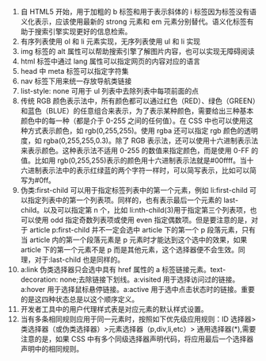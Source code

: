 1. 自 HTML5 开始，用于加粗的 b 标签和用于表示斜体的 i 标签因为标签没有语义化表示，应该使用最新的 strong 元素和 em 元素分别替代。语义化标签有助于搜索引擎实现更好的信息检索。
2. 有序列表使用 ol 和 li 元素实现，无序列表使用 ul 和 li 实现
3. img 标签的 alt 属性可以帮助搜索引擎了解图片内容，也可以实现无障碍阅读
4. html 标签中通过 lang 属性可以指定网页的内容对应的语言
5. head 中 meta 标签可以指定字符集
6. nav 标签下用来统一存放导航类链接
7. list-style: none 可用于 ul 列表中去除列表中每项前面的点
8. 传统 RGB 颜色表示法中，所有颜色都可以通过红色（RED）、绿色（GREEN）和蓝色（BLUE）的任意组合来表示，为了表示某种颜色，需要给出三种基本颜色中的每一种（都是介于 0-255 之间的任何值）。在 CSS 中也可以使用这种方式表示颜色，如 rgb(0,255,255)。使用 rgba 还可以指定 rgb 颜色的透明度，如 rgba(0,255,255,0.3)。除了 RGB 表示法，还可以使用十六进制表示法来表示颜色。这种表示法不适用 0-255 的数值来指定颜色，而是使用 0-FF 的值。比如用 rgb(0,255,255)表示的颜色用十六进制表示法就是#00ffff。当十六进制表示法中的表示红绿蓝的两个字符一样时，可以简写表示，比如可以简写为#0ff。
9. 伪类:first-child 可以用于指定标签列表中的第一个元素，例如 li:first-child 可以指定列表中的第一个列表项。同样的，也有表示最后一个元素的 last-child。以及可以指定第 n 个，比如 li:nth-child(3)用于指定第三个列表项，也可以使用 odd 指定奇数列表项或使用 even 指定偶数项。但是要注意的是，对于 article p:first-child 并不一定会选中 article 下的第一个 p 段落元素，只有当 article 内的第一个段落元素是 p 元素时才能达到这个选中的效果，如果 article 下的第一个元素不是 p 而是其他元素，这个选择器便不会生效。同理，对于:last-child 也是同样的。
10. a:link 伪类选择器只会选中具有 href 属性的 a 标签链接元素。text-decoration: none;去除链接下划线。a:visited 用于选择访问过的链接。a:hover 用于选择鼠标悬停链接。a:active 用于选中点击状态时的链接。重要的是这四种状态总是以这个顺序定义。
11. 开发者工具中的用户代理样式表是对应元素的默认样式设置。
12. 当有多条相同规则应用于同一元素时，按照如下优先级应用规则：ID 选择器>类选择器（或伪类选择器）>元素选择器（p,div,li,etc）> 通用选择器(\*),需要注意的是，如果 CSS 中有多个同级选择器声明代码，将应用最后一个选择器声明中的相同规则。
